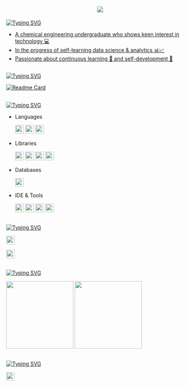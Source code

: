 <!-- Background black and custom colors -->
<h1 align="center">
  <img src="https://readme-typing-svg.herokuapp.com/?font=Electrolize&size=35&color=FF9900&center=true&vCenter=true&width=800&height=70&lines=Hello,+I'm+David+Nogueira!;Welcome+to+my+GitHub!">
</h1>

<a href="https://git.io/typing-svg"><img src="https://readme-typing-svg.herokuapp.com?font=Electrolize&duration=1&pause=1&color=FF9900&repeat=false&width=435&lines=About+Me" alt="Typing SVG" />
- A chemical engineering undergraduate who shows keen interest in technology 💻  
- In the progress of self-learning data science & analytics 📊📈  
- Passionate about continuous learning 💫 and self-development 🌱

<h2 align="left">
</h2>

<a href="https://git.io/typing-svg"><img src="https://readme-typing-svg.herokuapp.com?font=Electrolize&duration=1&pause=1&color=FF9900&repeat=false&width=435&lines=Top+Repositories" alt="Typing SVG" />

[![Readme Card](https://github-readme-stats.vercel.app/api/pin/?username=SUKHMAN-SINGH-1612&theme=dark&hide_border=false&repo=Data-Science-Projects&bg_color=00000000&title_color=FF9900&text_color=FFFFFF&icon_color=FF9900&border_color=FF9900)](https://github.com/SUKHMAN-SINGH-1612/Data-Science-Projects)

<h2 align="left">
</h2>

<a href="https://git.io/typing-svg">
  <img src="https://readme-typing-svg.herokuapp.com?font=Electrolize&duration=1&pause=1&color=FF9900&repeat=false&width=435&lines=Skills" alt="Typing SVG" />
</a>

<ul>
  <li>Languages</li>
  <p></p>
    <img src="https://img.shields.io/badge/Python-3670A0?style=plastic&logo=python&logoColor=ffdd54" height="23"/>
    <img src="https://img.shields.io/badge/R-%23276DC3?style=plastic&logo=r&logoColor=white" height="23"/>
    <img src="https://img.shields.io/badge/DAX-F2C811?style=plastic&logo=powerbi&logoColor=black" height="23"/>
  </p>

  <li>Libraries</li>
  <p></p>
  <p align="left">
    <img src="https://img.shields.io/badge/Pandas-150458?style=plastic&logo=pandas&logoColor=white" height="23"/>
    <img src="https://img.shields.io/badge/Numpy-013243?style=plastic&logo=numpy&logoColor=white" height="23"/>
    <img src="https://img.shields.io/badge/Matplotlib-11557C?style=plastic&logo=matplotlib&logoColor=white" height="23"/>
    <img src="https://img.shields.io/badge/Plotly-3F4F75?style=plastic&logo=plotly&logoColor=white" height="23"/>
  </p>

  <li>Databases</li>
  <p></p>
  <p align="left">
    <img src="https://img.shields.io/badge/MySQL-4479A1?style=plastic&logo=mysql&logoColor=white" height="23"/>
  </p>

  <li>IDE & Tools</li>
  <p></p>
  <p align="left">
    <img src="https://img.shields.io/badge/Jupyter-F37626?style=plastic&logo=jupyter&logoColor=white" height="23"/>
    <img src="https://img.shields.io/badge/VS%20Code-007ACC?style=plastic&logo=visualstudiocode&logoColor=white" height="23"/>
    <img src="https://img.shields.io/badge/Power%20BI-F2C811?style=plastic&logo=powerbi&logoColor=black" height="23"/>
    <img src="https://img.shields.io/badge/Microsoft%20Excel-217346?style=plastic&logo=microsoft-excel&logoColor=white" height="23"/>
  </p>
</ul>

<h2 align="left">
</h2>

<a href="https://git.io/typing-svg">
  <img src="https://readme-typing-svg.herokuapp.com?font=Electrolize&duration=1&pause=1&color=FF9900&repeat=false&width=435&lines=Courses" alt="Typing SVG" />
</a>

<p align="left">
  <a href="https://www.coursera.org/account/accomplishments/specialization/certificate/Z5IN9DKEUN6P" target="_blank" style="text-decoration: none;">
    <img src="https://img.shields.io/badge/Google%20Data%20Analytics%20(PT)-blue?style=plastic&logo=coursera&logoColor=white" height="23"/>
</p>

<p align="left">
  <a href="https://www.cesaedigital.pt/wp-content/uploads/2016/07/AF_DataAnalyst-1.pdf" target="_blank" style="text-decoration: none;">
    <img src="https://img.shields.io/badge/Cesae%20Digital%20Data%20Analyst%20(PT)-blue?style=plastic&logo=readthedocs&logoColor=white" height="23"/>
</p>

<h2 align="left">
</h2>

<a href="https://git.io/typing-svg">
  <img src="https://readme-typing-svg.herokuapp.com?font=Electrolize&duration=1&pause=1&color=FF9900&repeat=false&width=435&lines=GitHub+Analytics" alt="Typing SVG" />
</a>

<img height="180em" src="https://github-readme-stats.vercel.app/api?username=SUKHMAN-SINGH-1612&show_icons=true&theme=dark&hide_border=false&include_all_commits=true&count_private=true&title_color=FF9900&text_color=FFFFFF&icon_color=FF9900&border_color=FF9900&bg_color=00000000"/>                  <img height="180em" src="https://github-readme-stats.vercel.app/api/top-langs/?username=SUKHMAN-SINGH-1612&layout=compact&theme=dark&hide_border=false&title_color=FF9900&text_color=FFFFFF&border_color=FF9900&bg_color=00000000"/>

<h2 align="left">
</h2>

<a href="https://git.io/typing-svg">
  <img src="https://readme-typing-svg.herokuapp.com?font=Electrolize&duration=1&pause=1&color=FF9900&repeat=false&width=435&lines=Contact" alt="Typing SVG" />
</a>

<p align="left">
  <a href="https://www.linkedin.com/in/davidjnogueira/" target="_blank" style="text-decoration: none;">
    <img src="https://img.shields.io/badge/LinkedIn-0077B5?style=plastic&logo=linkedin&logoColor=white" height="23"/>
  </a>
</p>


<!--
**David-Nogueira/David-Nogueira** is a ✨ _special_ ✨ repository because its `README.md` (this file) appears on your GitHub profile.

Here are some ideas to get you started:

- 🔭 I’m currently working on ...
- 🌱 I’m currently learning ...
- 👯 I’m looking to collaborate on ...
- 🤔 I’m looking for help with ...
- 💬 Ask me about ...
- 📫 How to reach me: ...
- 😄 Pronouns: ...
- ⚡ Fun fact: ...
-->
